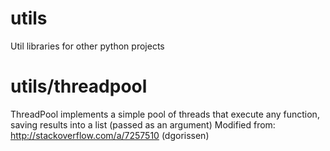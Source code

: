 utils
=====

Util libraries for other python projects


utils/threadpool
================

ThreadPool implements a simple pool of threads that execute any function, saving results into a list (passed as an argument)
Modified from: http://stackoverflow.com/a/7257510 (dgorissen)


